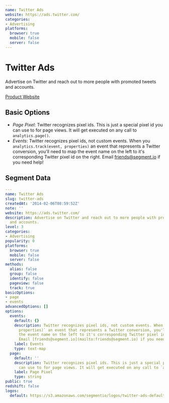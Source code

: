```yaml
---
name: Twitter Ads
website: https://ads.twitter.com/
categories:
- Advertising
platforms:
  browser: true
  mobile: false
  server: false
---
```


# Twitter Ads

Advertise on Twitter and reach out to more people with promoted tweets and accounts.

[Product Website](https://ads.twitter.com/)

## Basic Options

- *Page Pixel*: Twitter recognizes pixel ids. This is just a special pixel id you can use to for page views. It will get executed on any call to `analytics.page()`.
- *Events*: Twitter recognizes pixel ids, not custom events. When you `analytics.track(event, properties)` an event that represents a Twitter conversion, you'll need to map the event name on the left to it's corresponding Twitter pixel id on the right. Email [friends@segment.io](mailto:friends@segment.io) if you need help!


## Segment Data
```yaml
---
name: Twitter Ads
slug: twitter-ads
createdAt: '2014-02-06T08:59:52Z'
note: ''
website: https://ads.twitter.com/
description: Advertise on Twitter and reach out to more people with promoted tweets
  and accounts.
level: 3
categories:
- Advertising
popularity: 0
platforms:
  browser: true
  mobile: false
  server: false
methods:
  alias: false
  group: false
  identify: false
  pageview: false
  track: true
basicOptions:
- page
- events
advancedOptions: []
options:
  events:
    default: {}
    description: Twitter recognizes pixel ids, not custom events. When you `analytics.track(event,
      properties)` an event that represents a Twitter conversion, you'll need to map
      the event name on the left to it's corresponding Twitter pixel id on the right.
      Email [friends@segment.io](mailto:friends@segment.io) if you need help!
    label: Events
    type: text-map
  page:
    default: ''
    description: Twitter recognizes pixel ids. This is just a special pixel id you
      can use to for page views. It will get executed on any call to `analytics.page()`.
    label: Page Pixel
    type: string
public: true
redshift: false
logos:
  default: https://s3.amazonaws.com/segmentio/logos/twitter-ads-default.svg

```

